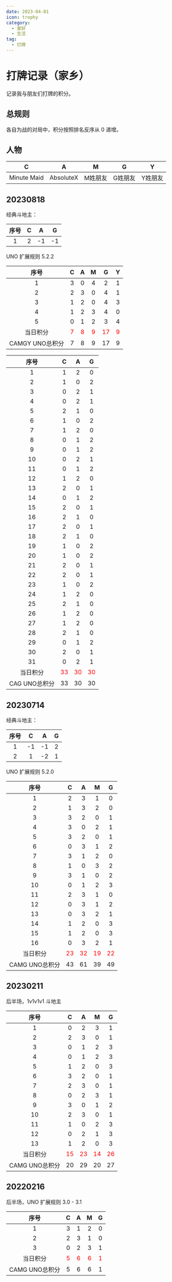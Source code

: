 ```yaml
---
date: 2023-04-01
icon: trophy
category:
  - 爱好
  - 生活
tag:
  - 打牌
---
```


# 打牌记录（家乡）

记录我与朋友们打牌的积分。

## 总规则

各自为战的对局中，积分按照排名反序从 0 递增。

## 人物

<!-- prettier-ignore -->
|C|A|M|G|Y|
|:--:|:--:|:--:|:--:|:--:|
|Minute Maid|AbsoluteX|M姓朋友|G姓朋友|Y姓朋友|

## 20230818

经典斗地主：

<!-- prettier-ignore -->
|序号|C|A|G|
|:--:|:--:|:--:|:--:|
|1|2|-1|-1|

UNO 扩展规则 5.2.2

<!-- prettier-ignore -->
|序号|C|A|M|G|Y|
|:--:|:--:|:--:|:--:|:--:|:--:|
|1|3|0|4|2|1|
|2|2|3|0|4|1|
|3|1|2|0|4|3|
|4|1|2|3|4|0|
|5|0|1|2|3|4|
|当日积分|<text style="color:red;">7</text>|<text style="color:red;">8</text>|<text style="color:red;">9</text>|<text style="color:red;">17</text>|<text style="color:red;">9</text>|
|CAMGY UNO总积分|7|8|9|17|9|

<!-- prettier-ignore -->
|序号|C|A|G|
|:--:|:--:|:--:|:--:|
|1|1|2|0|
|2|1|0|2|
|3|0|2|1|
|4|0|2|1|
|5|2|1|0|
|6|1|0|2|
|7|1|2|0|
|8|0|1|2|
|9|0|1|2| 
|10|0|2|1|
|11|0|1|2|
|12|1|2|0|
|13|2|0|1|
|14|0|1|2|
|15|2|0|1|
|16|2|1|0|
|17|2|0|1|
|18|2|1|0|
|19|1|0|2|
|20|1|0|2|
|21|2|0|1|
|22|2|0|1|
|23|1|0|2|
|24|1|2|0|
|25|2|1|0|
|26|1|2|0|
|27|1|2|0|
|28|2|1|0|
|29|0|1|2|
|30|2|0|1|
|31|0|2|1|
|当日积分|<text style="color:red;">33</text>|<text style="color:red;">30</text>|<text style="color:red;">30</text>|
|CAG UNO总积分|33|30|30|

## 20230714

经典斗地主：

<!-- prettier-ignore -->
|序号|C|A|G|
|:--:|:--:|:--:|:--:|
|1|-1|-1|2|
|2|1|-2|1|

UNO 扩展规则 5.2.0

<!-- prettier-ignore -->
|序号|C|A|M|G|
|:--:|:--:|:--:|:--:|:--:|
|1|2|3|1|0|
|2|1|3|2|0|
|3|3|2|0|1|
|4|3|0|2|1|
|5|3|2|0|1|
|6|0|3|1|2|
|7|3|1|2|0|
|8|1|0|3|2|
|9|3|1|0|2|
|10|0|1|2|3|
|11|2|3|1|0|
|12|0|3|1|2|
|13|0|3|2|1|
|14|1|2|0|3|
|15|1|2|0|3|
|16|0|3|2|1|
|当日积分|<text style="color:red;">23</text>|<text style="color:red;">32</text>|<text style="color:red;">19</text>|<text style="color:red;">22</text>|
|CAMG UNO总积分|43|61|39|49|

## 20230211

后半场，1v1v1v1 斗地主

<!-- prettier-ignore -->
|序号|C|A|M|G|
|:--:|:--:|:--:|:--:|:--:|
|1|0|2|3|1|
|2|2|3|0|1|
|3|0|1|2|3|
|4|0|1|2|3|
|5|1|2|0|3|
|6|3|2|0|1|
|7|2|3|0|1|
|8|0|2|3|1|
|9|3|0|1|2|
|10|2|3|0|1|
|11|1|0|2|3|
|12|0|2|1|3|
|13|1|2|0|3|
|当日积分|<text style="color:red;">15</text>|<text style="color:red;">23</text>|<text style="color:red;">14</text>|<text style="color:red;">26</text>|
|CAMG UNO总积分|20|29|20|27|

## 20220216

后半场，UNO 扩展规则 3.0 - 3.1

<!-- prettier-ignore -->
|序号|C|A|M|G|
|:--:|:--:|:--:|:--:|:--:|
|1|3|1|2|0|
|2|2|3|1|0|
|3|0|2|3|1|
|当日积分|<text style="color:red;">5</text>|<text style="color:red;">6</text>|<text style="color:red;">6</text>|<text style="color:red;">1</text>|
|CAMG UNO总积分|5|6|6|1|
